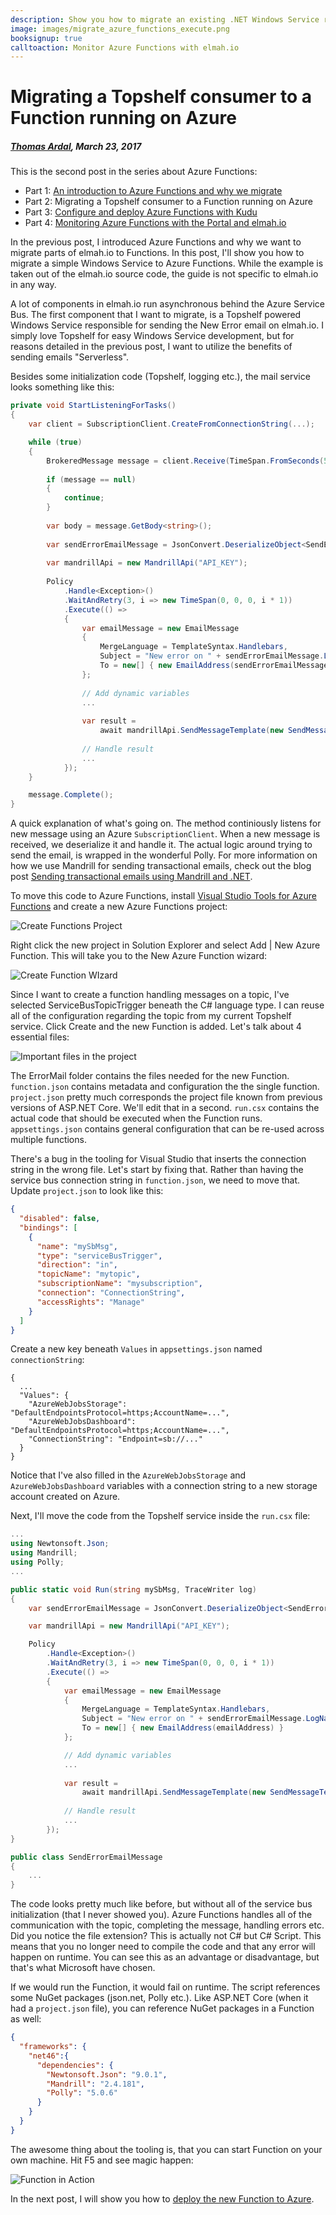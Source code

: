 ---description: Show you how to migrate an existing .NET Windows Service reading messages from Service Bus to a Function running on Azure.image: images/migrate_azure_functions_execute.pngbooksignup: truecalltoaction: Monitor Azure Functions with elmah.io---# Migrating a Topshelf consumer to a Function running on Azure##### [Thomas Ardal](http://elmah.io/about/), March 23, 2017This is the second post in the series about Azure Functions:- Part 1: [An introduction to Azure Functions and why we migrate](https://blog.elmah.io/migrating-from-windows-services-to-azure-functions/)- Part 2: Migrating a Topshelf consumer to a Function running on Azure- Part 3: [Configure and deploy Azure Functions with Kudu](https://blog.elmah.io/configure-and-deploy-azure-functions-with-kudu/)- Part 4: [Monitoring Azure Functions with the Portal and elmah.io](https://blog.elmah.io/monitoring-azure-functions-with-the-portal-and-elmah-io/)In the previous post, I introduced Azure Functions and why we want to migrate parts of elmah.io to Functions. In this post, I'll show you how to migrate a simple Windows Service to Azure Functions. While the example is taken out of the elmah.io source code, the guide is not specific to elmah.io in any way.A lot of components in elmah.io run asynchronous behind the Azure Service Bus. The first component that I want to migrate, is a Topshelf powered Windows Service responsible for sending the New Error email on elmah.io. I simply love Topshelf for easy Windows Service development, but for reasons detailed in the previous post, I want to utilize the benefits of sending emails "Serverless".Besides some initialization code (Topshelf, logging etc.), the mail service looks something like this:```csharpprivate void StartListeningForTasks(){	var client = SubscriptionClient.CreateFromConnectionString(...);	while (true)	{		BrokeredMessage message = client.Receive(TimeSpan.FromSeconds(5));			if (message == null)		{			continue;		}			var body = message.GetBody<string>();			var sendErrorEmailMessage = JsonConvert.DeserializeObject<SendErrorEmailMessage>(body);			var mandrillApi = new MandrillApi("API_KEY");			Policy			.Handle<Exception>()			.WaitAndRetry(3, i => new TimeSpan(0, 0, 0, i * 1))			.Execute(() =>			{				var emailMessage = new EmailMessage				{					MergeLanguage = TemplateSyntax.Handlebars,					Subject = "New error on " + sendErrorEmailMessage.LogName,					To = new[] { new EmailAddress(sendErrorEmailMessage.Email) }				};					// Add dynamic variables				...					var result =				    await mandrillApi.SendMessageTemplate(new SendMessageTemplateRequest(...));								// Handle result				...			});	}	message.Complete();}```A quick explanation of what's going on. The method continiously listens for new message using an Azure `SubscriptionClient`. When a new message is received, we deserialize it and handle it. The actual logic around trying to send the email, is wrapped in the wonderful Polly. For more information on how we use Mandrill for sending transactional emails, check out the blog post [Sending transactional emails using Mandrill and .NET](https://blog.elmah.io/sending-transactional-emails-using-mandrill-and-net/).To move this code to Azure Functions, install [Visual Studio Tools for Azure Functions](https://blogs.msdn.microsoft.com/webdev/2016/12/01/visual-studio-tools-for-azure-functions/) and create a new Azure Functions project:![Create Functions Project](images/migrate_azure_functions_create_project.png)Right click the new project in Solution Explorer and select Add | New Azure Function. This will take you to the New Azure Function wizard:![Create Function WIzard](images/migrate_azure_functions_create_function.png)Since I want to create a function handling messages on a topic, I've selected ServiceBusTopicTrigger beneath the C# language type. I can reuse all of the configuration regarding the topic from my current Topshelf service. Click Create and the new Function is added. Let's talk about 4 essential files:![Important files in the project](images/migrate_azure_functions_important_files.png)The ErrorMail folder contains the files needed for the new Function. `function.json` contains metadata and configuration the the single function. `project.json` pretty much corresponds the project file known from previous versions of ASP.NET Core. We'll edit that in a second. `run.csx` contains the actual code that should be executed when the Function runs. `appsettings.json` contains general configuration that can be re-used across multiple functions.There's a bug in the tooling for Visual Studio that inserts the connection string in the wrong file. Let's start by fixing that. Rather than having the service bus connection string in `function.json`, we need to move that. Update `project.json` to look like this:```json  
{
  "disabled": false,
  "bindings": [
    {
      "name": "mySbMsg",
      "type": "serviceBusTrigger",
      "direction": "in",
      "topicName": "mytopic",
      "subscriptionName": "mysubscription",
      "connection": "ConnectionString",
      "accessRights": "Manage"
    }
  ]
}
```

Create a new key beneath `Values` in `appsettings.json` named `connectionString`:

```
{
  ...
  "Values": {
    "AzureWebJobsStorage": "DefaultEndpointsProtocol=https;AccountName=...",
    "AzureWebJobsDashboard": "DefaultEndpointsProtocol=https;AccountName=...",
    "ConnectionString": "Endpoint=sb://..."
  }
}
```

Notice that I've also filled in the `AzureWebJobsStorage` and `AzureWebJobsDashboard` variables with a connection string to a new storage account created on Azure.

Next, I'll move the code from the Topshelf service inside the `run.csx` file:

```csharp
...
using Newtonsoft.Json;
using Mandrill;
using Polly;
...

public static void Run(string mySbMsg, TraceWriter log)
{
	var sendErrorEmailMessage = JsonConvert.DeserializeObject<SendErrorEmailMessage>(mySbMsg);

	var mandrillApi = new MandrillApi("API_KEY");

	Policy
		.Handle<Exception>()
		.WaitAndRetry(3, i => new TimeSpan(0, 0, 0, i * 1))
		.Execute(() =>
		{
			var emailMessage = new EmailMessage
			{
				MergeLanguage = TemplateSyntax.Handlebars,
				Subject = "New error on " + sendErrorEmailMessage.LogName,
				To = new[] { new EmailAddress(emailAddress) }
			};

			// Add dynamic variables
			...
	
			var result =
				await mandrillApi.SendMessageTemplate(new SendMessageTemplateRequest(...));
			
			// Handle result
			...
		});
}

public class SendErrorEmailMessage
{
	...
}
```

The code looks pretty much like before, but without all of the service bus initialization (that I never showed you). Azure Functions handles all of the communication with the topic, completing the message, handling errors etc. Did you notice the file extension? This is actually not C# but C# Script. This means that you no longer need to compile the code and that any error will happen on runtime. You can see this as an advantage or disadvantage, but that's what Microsoft have chosen.

If we would run the Function, it would fail on runtime. The script references some NuGet packages (json.net, Polly etc.). Like ASP.NET Core (when it had a `project.json` file), you can reference NuGet packages in a Function as well:

```json
{
  "frameworks": {
    "net46":{
      "dependencies": {
        "Newtonsoft.Json": "9.0.1",
        "Mandrill": "2.4.181",
        "Polly": "5.0.6"
      }
    }
  }
}
```

The awesome thing about the tooling is, that you can start Function on your own machine. Hit F5 and see magic happen:

![Function in Action](images/migrate_azure_functions_execute.png)

In the next post, I will show you how to [deploy the new Function to Azure](configure-and-deploy-azure-functions-with-kudu.md).